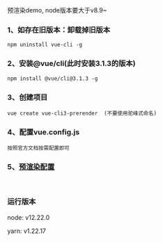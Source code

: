 预渲染demo, node版本要大于v8.9~

### 1、如存在旧版本：卸载掉旧版本  

```
npm uninstall vue-cli -g 
```
### 2、安装@vue/cli(此时安装3.1.3的版本)
```
npm install @vue/cli@3.1.3 -g
```

### 3、创建项目
```
vue create vue-cli3-prerender  (不要使用驼峰式命名)
```

### 4、配置vue.config.js 
```
按照官方文档按需配置即可
```

### 5、[预渲染配置](https://learnku.com/articles/46637)

<br/>

### 运行版本
node: v12.22.0

yarn: v1.22.17